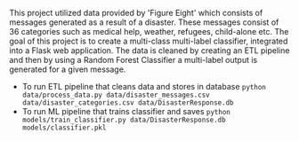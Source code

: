 This project utilized data provided by 'Figure Eight' which consists of messages generated as a result of a disaster. These messages consist of 36 categories such as medical help, weather, refugees, child-alone etc. The goal of this project is to create a multi-class multi-label classifier, integrated into a Flask web application. The data is cleaned by creating an ETL pipeline and then by using a Random Forest Classifier a multi-label output is generated for a given message. 

- To run ETL pipeline that cleans data and stores in database
        `python data/process_data.py data/disaster_messages.csv data/disaster_categories.csv data/DisasterResponse.db`
- To run ML pipeline that trains classifier and saves
        `python models/train_classifier.py data/DisasterResponse.db models/classifier.pkl`
